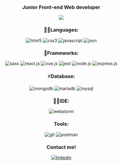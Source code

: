 <h3 align="center" color=#e6f116>Junior Front-end Web developer</h3>

  <p align="center">
  <img align="center" src="https://github-readme-stats.vercel.app/api/top-langs/?username=PingrisAlexis"/> 

 </p> 
	
<h3 align="center">👩‍💻Languages:</h3>
  <p align="center">
      <img src="https://img.shields.io/badge/HTML5-E34F26?style=for-the-badge&logo=html5&logoColor=white" alt="html5"/>
      <img src="https://img.shields.io/badge/CSS3-1572B6?style=for-the-badge&logo=css3&logoColor=white" alt="css3"/> 
      <img src="https://img.shields.io/badge/JavaScript-323330?style=for-the-badge&logo=javascript&logoColor=F7DF1E" alt="javascript"/>
      <img src="https://img.shields.io/badge/json-5E5C5C?style=for-the-badge&logo=json&logoColor=white" alt="json"/>
  </p>
  <h3 align="center">🚀Frameworks:</h3>
  <p align="center">
      <img src="https://img.shields.io/badge/Sass-CC6699?style=for-the-badge&logo=sass&logoColor=white" alt="sass"/>
      <img src="https://img.shields.io/badge/React-20232A?style=for-the-badge&logo=react&logoColor=61DAFB" alt="react.js"/>
      <img src="https://img.shields.io/badge/Vue.js-35495E?style=for-the-badge&logo=vuedotjs&logoColor=4FC08D" alt="vue.js"/> 
      <img src="https://img.shields.io/badge/Jest-C21325?style=for-the-badge&logo=jest&logoColor=white" alt="jest"/>
      <img src="https://img.shields.io/badge/Node.js-339933?style=for-the-badge&logo=nodedotjs&logoColor=white" alt="node.js"/>
      <img src="https://img.shields.io/badge/Express.js-000000?style=for-the-badge&logo=express&logoColor=white" alt="express.js"/>
  </p>
<h3 align="center">⚡Database:</h3>
  <p align="center">
      <img src="https://img.shields.io/badge/MongoDB-4EA94B?style=for-the-badge&logo=mongodb&logoColor=white" alt="mongodb"/>
      <img src="https://img.shields.io/badge/MariaDB-003545?style=for-the-badge&logo=mariadb&logoColor=white" alt="mariadb"/> 
      <img src="https://img.shields.io/badge/MySQL-005C84?style=for-the-badge&logo=mysql&logoColor=white" alt="mysql"/> 
  </p>
<h3 align="center">👩‍💻IDE:</h3>
  <p align="center">  
      <img src="https://img.shields.io/badge/WebStorm-000000?style=for-the-badge&logo=WebStorm&logoColor=white" alt="webstorm"/>
  
 </p>  
<h3 align="center"> Tools:</h3>
  <p align="center">
      <img src="https://img.shields.io/badge/GIT-E44C30?style=for-the-badge&logo=git&logoColor=white" alt="git"/>  
      <img src="https://img.shields.io/badge/Postman-FF6C37?style=for-the-badge&logo=Postman&logoColor=white" alt="postman"/>     

 </p>
 <h3 align="center"> Contact me!</h3>
  <p align="center">
  <a href="https://www.linkedin.com/in/pingrisalexis/">
      <img src="https://img.shields.io/badge/LinkedIn-0077B5?style=for-the-badge&logo=linkedin&logoColor=white" alt="linkedin"/>    
  </a>
 </p
